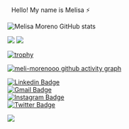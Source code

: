 <img src="https://media.giphy.com/media/hvRJCLFzcasrR4ia7z/giphy.gif" width="5px"> Hello! My name is Melisa ⚡ <img src="https://media.giphy.com/media/hvRJCLFzcasrR4ia7z/giphy.gif" width="5px">

![Melisa Moreno GitHub stats](https://github-readme-stats.vercel.app/api?username=meli-morenooo&show_icons=true&theme=radical) 

 <img src ="https://github-readme-streak-stats.herokuapp.com?user=meli-morenooo&theme=darcula&hide_border=true&background=FFFFFF00">
 
 <img src ="https://github-readme-stats.vercel.app/api/top-langs/?username=meli-morenooo&layout=compact&hide_border=true&theme=darcula&bg_color=00000000&langs_count=6">

[![trophy](https://github-profile-trophy.vercel.app/?username=meli-morenooo&row=2&theme=gruvbox)](https://github.com/meli-morenooo/github-profile-trophy)

[![meli-morenooo github activity graph](https://activity-graph.herokuapp.com/graph?username=meli-morenooo&theme=react-dark)](https://github.com/meli-morenooo/github-readme-activity-graph)

[![Linkedin Badge](https://img.shields.io/badge/-melimorenooo-blue?style=flat-square&logo=Linkedin&logoColor=white&link=https://www.linkedin.com/in/melisa-moreno-0b4163212/)](https://www.linkedin.com/in/melisa-moreno-0b4163212/)              
[![Gmail Badge](https://img.shields.io/badge/-meli.moreno419@gmail.com-c14438?style=flat-square&logo=Gmail&logoColor=white&link=mailto:meli.moreno419z@gmail.com)](mailto:meli.moreno419@gmail.com)          
[![Instagram Badge](https://img.shields.io/badge/-@meli.morenoo-F44747?style=flat-square&labelColor=F44747&logo=instagram&logoColor=white&link=https://www.instagram.com/meli.morenoo/)](https://www.instagram.com/meli.morenoo/)          
[![Twitter Badge](https://img.shields.io/badge/-@meli_morenooo-1ca0f1?style=flat-square&labelColor=1ca0f1&logo=twitter&logoColor=white&link=https://twitter.com/meli_morenooo)](https://twitter.com/meli_morenooo) 

![](https://visitor-badge.glitch.me/badge?page_id=meli-morenooo.meli-morenooo)
